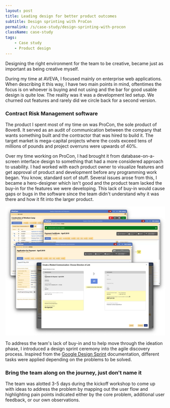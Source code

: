 ```yaml
---
layout: post
title: Leading design for better product outcomes
subtitle: Design sprinting with ProCon
permalink: /s/case-study/design-sprinting-with-procon
className: case-study
tags:
    - Case study
    - Product design
---
```


Designing the right environment for the team to be creative, became just as important as being creative myself.

During my time at AVEVA, I focused mainly on enterprise web applications. When describing it this way, I have two main points in mind, oftentimes the focus is on whoever is buying and not using and the bar for good usable design is quite low. The reality was it was a development led setup. We churned out features and rarely did we circle back for a second version.

### Contract Risk Management software

The product I spent most of my time on was ProCon, the sole product of 8over8. It served as an audit of communication between the company that wants something built and the contractor that was hired to build it. The target market is mega-capital projects where the costs exceed tens of millions of pounds and project overruns were upwards of 40%.
 
Over my time working on ProCon, I had brought it from database-on-a-screen interface design to something that had a more considered approach to usability. I had worked with each product owner to visualize features and get approval of product and development before any programming work began. You know, standard sort of stuff. Several issues arose from this, I became a hero-designer which isn't good and the product team lacked the buy-in for the features we were developing. This lack of buy-in would cause gaps or bugs in the software since the team didn't understand why it was there and how it fit into the larger product.

![ProCon screenshot cluster](/assets/case-study/procon-screenshot-cluster.png)

To address the team's lack of buy-in and to help move through the ideation phase, I introduced a design sprint ceremony into the agile discovery process. Inspired from the [Google Design Sprint](https://designsprintkit.withgoogle.com/methodology/overview) documentation,  different tasks were applied depending on the problems to be solved.

### Bring the team along on the journey, just don't name it

The team was alotted 3-5 days during the kickoff workshop to come up with ideas to address the problem by mapping out the user flow and highlighting pain points indicated either by the core problem, additional user feedback, or our own observations.